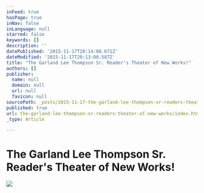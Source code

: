 ```yaml
---
inFeed: true
hasPage: true
inNav: false
inLanguage: null
starred: false
keywords: []
description: ''
datePublished: '2015-11-17T20:14:08.671Z'
dateModified: '2015-11-17T20:13:00.587Z'
title: "The Garland Lee Thompson Sr. Reader's Theater of New Works!"
authors: []
publisher:
  name: null
  domain: null
  url: null
  favicon: null
sourcePath: _posts/2015-11-17-the-garland-lee-thompson-sr-readers-theater-of-new-works.md
published: true
url: the-garland-lee-thompson-sr-readers-theater-of-new-works/index.html
_type: Article

---
```

# The Garland Lee Thompson Sr. Reader's Theater of New Works!
![](https://the-grid-user-content.s3-us-west-2.amazonaws.com/cda4848b-585d-408c-81fd-d209bf9f5347.jpg)